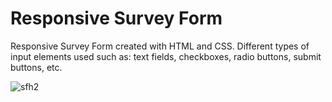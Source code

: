 # Responsive Survey Form
 
 
Responsive Survey Form created with HTML and CSS. Different types of input elements used such as: text fields, checkboxes, radio buttons, submit buttons, etc.

![sfh2](https://user-images.githubusercontent.com/99952793/155994904-56c4f2b8-fd21-4a10-93da-afd41bdd7e25.png)
